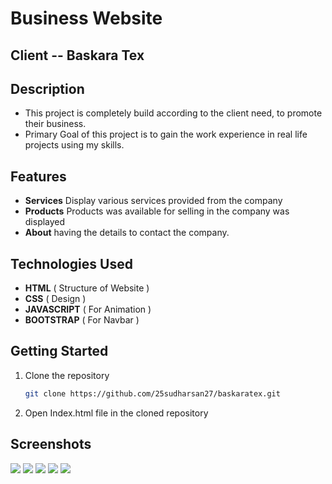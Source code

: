 # Business Website 
## Client -- Baskara Tex 

## Description
- This project is completely build according to the client need, to promote their business. 
- Primary Goal of this project is to gain the work experience in real life projects using my skills.

## Features

- **Services** Display various services provided from the company
- **Products** Products was available for selling in the company was displayed
- **About** having the details to contact the company.

## Technologies Used
- **HTML** ( Structure of Website )
- **CSS** ( Design )
- **JAVASCRIPT** ( For Animation )
- **BOOTSTRAP** ( For Navbar )

## Getting Started

1. Clone the repository
   ```bash
   git clone https://github.com/25sudharsan27/baskaratex.git

2. Open Index.html file in the cloned repository

## Screenshots

<img src="intro.png">
<img src="products.png">
<img src="works.png">
<img src="works1.png">
<img src="about.png">




